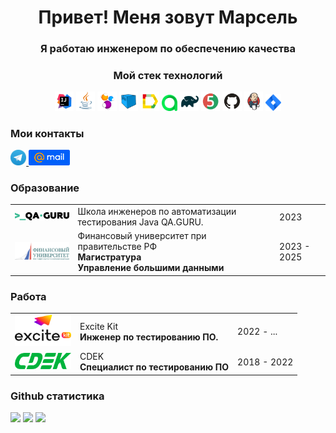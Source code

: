 <h1 align="center">Привет! Меня зовут Марсель
<h3 align="center">Я работаю инженером по обеспечению качества</h3>

<h3 align="center">Мой стек технологий</h3>
<p align="center">
<a href="#"><img width="6%" title="IntelliJ IDEA" src="logo/Intelij_IDEA.svg"></a>
<a href="#"><img width="6%" title="Java" src="logo/Java.svg"></a>
<a href="#"><img width="6%" title="Selenide" src="logo/Selenide.svg"></a>
<a href="#"><img width="6%" title="Selenoid" src="logo/Selenoid.svg"></a>
<a href="#"><img width="6%" title="Allure Report" src="logo/Allure_Report.svg"></a>
<a href="#"><img width="5%" title="Allure TestOps" src="logo/AllureTestOps.svg"></a>
<a href="#"><img width="6%" title="Gradle" src="logo/Gradle.svg"></a>
<a href="#"><img width="6%" title="JUnit5" src="logo/JUnit5.svg"></a>
<a href="#"><img width="6%" title="GitHub" src="logo/GitHub.svg"></a>
<a href="#"><img width="6%" title="Jenkins" src="logo/Jenkins.svg"></a>
<a href="#"><img width="5%" title="Jira" src="logo/Jira.svg"></a>
</p>

### Мои контакты
  <a href="https://t.me/Khayrullin98">
    <img width="5%" src="img/telegram.png">
  </a>

   <a href="mailto:khayrullin_mr@mail.ru">
    <img width="13%" src="img/mail.png">
  </a>

### Образование

 <table style="width=100%" cellspacing="0" cellpadding="5">
    <tr >
        <td align="center"><a href="http://qa.guru/" target="_blank" rel="noopener noreferrer"><img style="width:150px" src="img/qaGuru.svg"></a></td>
        <td>Школа инженеров по автоматизации тестирования Java QA.GURU.</td>
        <td>2023 </td>
    </tr>
    <tr>
        <td align="center">
            <a href="http://www.fa.ru/Pages/Home.aspx" target="_blank" rel="noopener noreferrer"><img style="width:90px" src="/img/university.svg"></a>
        </td>
        <td>
            Финансовый университет при правительстве РФ
         <br><b>Магистратура</b>
         <br><b>Управление большими данными</b>
        </td>
        <td>2023 - 2025</td>
    </tr>
</table>

### Работа

 <table style="width=100%" cellspacing="0" cellpadding="5">
	<tr>
        <td align="center">
            <a href="https://excitekit.ru/" target="_blank" rel="noopener noreferrer"><img style="width:90px" src="/img/excitekit.png"></a>
        </td>
        <td>
            Excite Kit
         <br><b>Инженер по тестированию ПО.</b>
        </td>
        <td>2022 - ...</td>
    </tr>
    <tr>
        <td align="center">
            <a href="https://cdek.ru/" target="_blank" rel="noopener noreferrer"><img style="width:90px" src="/img/cdek.png"></a>
        </td>
        <td>
            CDEK
         <br><b>Специалист по тестированию ПО</b>
        </td>
        <td>2018 - 2022</td>
    </tr>
</table>

### Github статистика

<a href="http://github-profile-summary-cards.vercel.app/api/cards/profile-details?username=Khayrullin98&theme=default"><img src="http://github-profile-summary-cards.vercel.app/api/cards/profile-details?username=Khayrullin98&theme=default"/></a>
<a href="http://github-profile-summary-cards.vercel.app/api/cards/stats?username=Khayrullin98&theme=default"><img src="http://github-profile-summary-cards.vercel.app/api/cards/stats?username=Khayrullin98&theme=default" /></a>
<a href="http://github-profile-summary-cards.vercel.app/api/cards/repos-per-language?username=Khayrullin98&theme=default"><img src="http://github-profile-summary-cards.vercel.app/api/cards/repos-per-language?username=Khayrullin98&theme=default" /></a>
